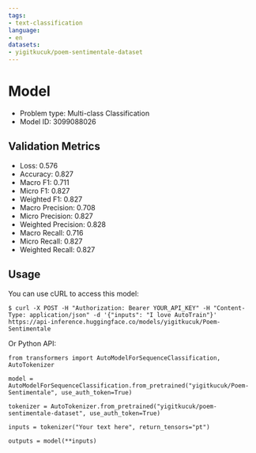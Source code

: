 ```yaml
---
tags:
- text-classification
language:
- en
datasets:
- yigitkucuk/poem-sentimentale-dataset
---
```


# Model

- Problem type: Multi-class Classification
- Model ID: 3099088026

## Validation Metrics

- Loss: 0.576
- Accuracy: 0.827
- Macro F1: 0.711
- Micro F1: 0.827
- Weighted F1: 0.827
- Macro Precision: 0.708
- Micro Precision: 0.827
- Weighted Precision: 0.828
- Macro Recall: 0.716
- Micro Recall: 0.827
- Weighted Recall: 0.827


## Usage

You can use cURL to access this model:

```
$ curl -X POST -H "Authorization: Bearer YOUR_API_KEY" -H "Content-Type: application/json" -d '{"inputs": "I love AutoTrain"}' https://api-inference.huggingface.co/models/yigitkucuk/Poem-Sentimentale
```

Or Python API:

```
from transformers import AutoModelForSequenceClassification, AutoTokenizer

model = AutoModelForSequenceClassification.from_pretrained("yigitkucuk/Poem-Sentimentale", use_auth_token=True)

tokenizer = AutoTokenizer.from_pretrained("yigitkucuk/poem-sentimentale-dataset", use_auth_token=True)

inputs = tokenizer("Your text here", return_tensors="pt")

outputs = model(**inputs)
```
